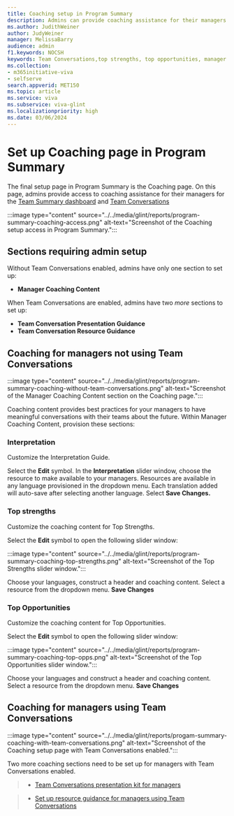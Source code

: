 ```yaml
---
title: Coaching setup in Program Summary
description: Admins can provide coaching assistance for their managers on their Team Summary dashboard.
ms.author: JudithWeiner
author: JudyWeiner
manager: MelissaBarry
audience: admin
f1.keywords: NOCSH
keywords: Team Conversations,top strengths, top opportunities, manager coaching content
ms.collection:  
- m365initiative-viva
- selfserve 
search.appverid: MET150 
ms.topic: article
ms.service: viva
ms.subservice: viva-glint
ms.localizationpriority: high
ms.date: 03/06/2024
---
```


# Set up Coaching page in Program Summary

The final setup page in Program Summary is the Coaching page. On this page, admins provide access to coaching assistance for their managers for  the [Team Summary dashboard](https://go.microsoft.com/fwlink/?linkid=2231210) and [Team Conversations](https://go.microsoft.com/fwlink/?linkid=2234345)
 
:::image type="content" source="../../media/glint/reports/program-summary-coaching-access.png" alt-text="Screenshot of the Coaching setup access in Program Summary.":::

## Sections requiring admin setup

Without Team Conversations enabled, admins have only one section to set up:
- **Manager Coaching Content**

When Team Conversations are enabled, admins have two *more* sections to set up:
- **Team Conversation Presentation Guidance**
- **Team Conversation Resource Guidance**

## Coaching for managers not using Team Conversations 

:::image type="content" source="../../media/glint/reports/program-summary-coaching-without-team-conversations.png" alt-text="Screenshot of the Manager Coaching Content section on the Coaching page.":::

Coaching content provides best practices for your managers to have meaningful conversations with their teams about the future. Within Manager Coaching Content, provision these sections: 

### Interpretation
Customize the Interpretation Guide. 

Select the **Edit** symbol.
In the **Interpretation** slider window, choose the resource to make available to your managers. Resources are available in any language provisioned in the dropdown menu. Each translation added will auto-save after selecting another language.
Select **Save Changes.**

### Top strengths 
Customize the coaching content for Top Strengths. 

Select the **Edit** symbol to open the following slider window:

:::image type="content" source="../../media/glint/reports/program-summary-coaching-top-strengths.png" alt-text="Screenshot of the Top Strengths slider window.":::

Choose your languages, construct a header and coaching content. Select a resource from the dropdown menu. **Save Changes**

### Top Opportunities
Customize the coaching content for Top Opportunities. 

Select the **Edit** symbol to open the following slider window:

:::image type="content" source="../../media/glint/reports/program-summary-coaching-top-opps.png" alt-text="Screenshot of the Top Opportunities slider window.":::

Choose your languages and construct a header and coaching content. Select a resource from the dropdown menu. **Save Changes**

## Coaching for managers using Team Conversations

:::image type="content" source="../../media/glint/reports/progam-summary-coaching-with-team-conversations.png" alt-text="Screenshot of the Coaching setup page with Team Conversations enabled.":::

Two more coaching sections need to be set up for managers with Team Conversations enabled. 

> - [Team Conversations presentation kit for managers](https://go.microsoft.com/fwlink/?linkid=2231602)
  
> - [Set up resource guidance for managers using Team Conversations](https://go.microsoft.com/fwlink/?linkid=2258496)


